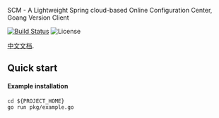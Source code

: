 SCM - A Lightweight Spring cloud-based Online Configuration Center, Goang Version Client

[![Build Status](https://api.travis-ci.org/wl4g/super-devops-scm-agent.svg?branch=master)](https://api.travis-ci.org/wl4g/super-devops-scm-agent.svg?branch=master)
![License](https://camo.githubusercontent.com/ce4fb5b3ec026da9d76d9de28d688d0a0d493949/68747470733a2f2f696d672e736869656c64732e696f2f6769746875622f6c6963656e73652f73706f746966792f646f636b657266696c652d6d6176656e2e737667)

[中文文档](README_CN.md).


## Quick start

#### Example installation
```
cd ${PROJECT_HOME}
go run pkg/example.go
```
